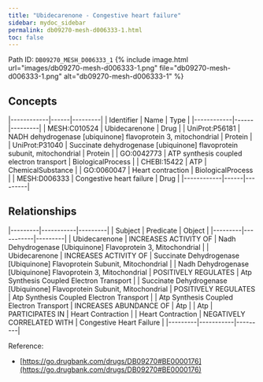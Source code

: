 ```yaml
---
title: "Ubidecarenone - Congestive heart failure"
sidebar: mydoc_sidebar
permalink: db09270-mesh-d006333-1.html
toc: false 
---
```



Path ID: `DB09270_MESH_D006333_1`
{% include image.html url="images/db09270-mesh-d006333-1.png" file="db09270-mesh-d006333-1.png" alt="db09270-mesh-d006333-1" %}

## Concepts

|------------|------|---------|
| Identifier | Name | Type    |
|------------|------|---------|
| MESH:C010524 | Ubidecarenone | Drug |
| UniProt:P56181 | NADH dehydrogenase [ubiquinone] flavoprotein 3, mitochondrial | Protein |
| UniProt:P31040 | Succinate dehydrogenase [ubiquinone] flavoprotein subunit, mitochondrial | Protein |
| GO:0042773 | ATP synthesis coupled electron transport | BiologicalProcess |
| CHEBI:15422 | ATP | ChemicalSubstance |
| GO:0060047 | Heart contraction | BiologicalProcess |
| MESH:D006333 | Congestive heart failure | Drug |
|------------|------|---------|

## Relationships

|---------|-----------|---------|
| Subject | Predicate | Object  |
|---------|-----------|---------|
| Ubidecarenone | INCREASES ACTIVITY OF | Nadh Dehydrogenase [Ubiquinone] Flavoprotein 3, Mitochondrial |
| Ubidecarenone | INCREASES ACTIVITY OF | Succinate Dehydrogenase [Ubiquinone] Flavoprotein Subunit, Mitochondrial |
| Nadh Dehydrogenase [Ubiquinone] Flavoprotein 3, Mitochondrial | POSITIVELY REGULATES | Atp Synthesis Coupled Electron Transport |
| Succinate Dehydrogenase [Ubiquinone] Flavoprotein Subunit, Mitochondrial | POSITIVELY REGULATES | Atp Synthesis Coupled Electron Transport |
| Atp Synthesis Coupled Electron Transport | INCREASES ABUNDANCE OF | Atp |
| Atp | PARTICIPATES IN | Heart Contraction |
| Heart Contraction | NEGATIVELY CORRELATED WITH | Congestive Heart Failure |
|---------|-----------|---------|

Reference: 
  - [https://go.drugbank.com/drugs/DB09270#BE0000176](https://go.drugbank.com/drugs/DB09270#BE0000176)
